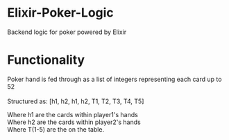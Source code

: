 # Elixir-Poker-Logic
 Backend logic for poker powered by Elixir

# Functionality 
 Poker hand is fed through as a list of integers representing each card up to 52 <br /> <br />
 Structured as: [h1, h2, h1, h2, T1, T2, T3, T4, T5] <br />
 
 Where h1 are the cards within player1's hands <br />
 Where h2 are the cards within player2's hands <br />
 Where T(1-5) are the on the table. <br />
